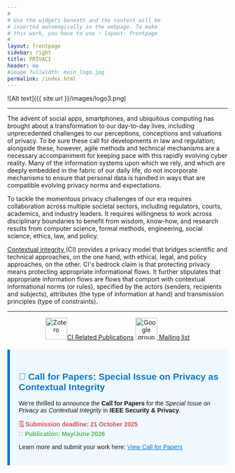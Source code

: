 ```yaml
---
#
# Use the widgets beneath and the content will be
# inserted automagically in the webpage. To make
# this work, you have to use › layout: frontpage
#
layout: frontpage
sidebar: right
title: PRIVACI
header: no
#image_fullwidth: main_logo.jpg
permalink: /index.html
---
```

<p/>
![Alt text]({{ site.url }}/images/logo3.png)

<hr/>
The advent of social apps, smartphones, and ubiquitous computing has brought about a transformation to our day-to-day lives, including unprecedented challenges to our perceptions, conceptions and valuations of privacy. To be sure these call for developments in law and regulation;  alongside these, however, agile methods and technical mechanisms are a necessary accompaniment for keeping pace with this rapidly evolving cyber reality. Many of the information systems upon which we rely, and which are deeply embedded in the fabric of our daily life, do not incorporate mechanisms to ensure that personal data is handled in ways that are compatible evolving privacy norms and expectations. 

To tackle the momentous privacy challenges of our era requires collaboration across multiple societal sectors, including regulators, courts, academics, and industry leaders. It requires willingness to work across disciplinary boundaries to benefit from wisdom, know-how, and research results from computer science, formal methods, engineering, social science, ethics, law, and policy.  

 [Contextual integrity ](https://www.sup.org/books/title/?id=8862)(CI) provides a privacy model that bridges scientific and technical approaches, on the one hand, with ethical, legal, and policy approaches, on the other. CI's bedrock claim is that protecting privacy means protecting appropriate informational flows. It further stipulates that appropriate information flows are flows that comport with contextual informational norms (or rules), specified by the actors (senders, recipients and subjects), attributes (the type of information at hand) and transmission principles (type of constraints).


<hr/>
<center>
<a href="https://www.zotero.org/groups/2228317/privaci"> <img src="{{ site.url }}/images/zotero-logo.jpg"  alt="Zotero" style="height: 50px;"/>CI Related Publications</a> <a href="https://groups.google.com/forum/#!forum/privaci-research"><img src="{{site.url }}/images/google-groups.png" alt="Google group" style="height: 50px;" /> Mailing list</a>
</center>

<div style="background-color: #f0f8ff; border-left: 6px solid #0078D7; padding: 20px; font-family: Arial, sans-serif; margin: 20px 0;">
  <h2 style="color: #0078D7;">📣 Call for Papers: Special Issue on Privacy as Contextual Integrity</h2>
  <p>We're thrilled to announce the <strong>Call for Papers</strong> for the 
    <em>Special Issue on Privacy as Contextual Integrity</em> in 
    <strong>IEEE Security & Privacy</strong>.
  </p>
  <p>
    <strong style="color: #d9534f;">🗓 Submission deadline: 21 October 2025</strong><br>
    <strong style="color: #5cb85c;">📅 Publication: May/June 2026</strong>
  </p>
  <p>
    Learn more and submit your work here: 
    <a href="https://www.computer.org/digital-library/magazines/sp/cfp-privacy-contextual-integrity" target="_blank" style="color: #0078D7; text-decoration: underline;">
      View Call for Papers
    </a>
  </p>
</div>
 
<!-- ## Join the [PrivaCI mailing list]() and check out the recent CI related publications on the [Zotero group repository]().--> 
